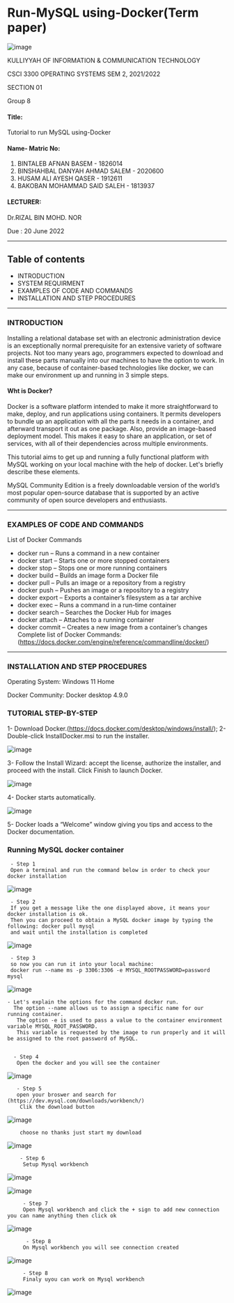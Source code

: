 # Run-MySQL using-Docker(Term paper)

![image](https://user-images.githubusercontent.com/97139623/170854403-7cee3791-562d-4111-b070-bcb2a0e25797.png)

KULLIYYAH OF INFORMATION & COMMUNICATION TECHNOLOGY 

CSCI 3300 OPERATING SYSTEMS
 SEM 2, 2021/2022 
 
 SECTION 01
 
Group 8


#### Title:
  Tutorial to run MySQL using-Docker
#### Name- Matric No:
1. BINTALEB AFNAN BASEM - 1826014
2. BINSHAHBAL DANYAH AHMAD SALEM - 2020600
3. HUSAM ALI AYESH QASER - 1912611
4. BAKOBAN MOHAMMAD SAID SALEH - 1813937

#### LECTURER:

Dr.RIZAL BIN MOHD. NOR

Due :
20 June 2022

---

## Table of contents
- INTRODUCTION
- SYSTEM REQUIRMENT  
- EXAMPLES OF CODE AND COMMANDS
- INSTALLATION AND STEP PROCEDURES
<hr/>

### INTRODUCTION
Installing a relational database set with an electronic administration device is an exceptionally normal prerequisite for an extensive variety of software projects. Not too many years ago, programmers expected to download and install these parts manually into our machines to have the option to work. In any case, because of container-based technologies like docker, we can make our environment up and running in 3 simple steps.

#### Wht is Docker?
Docker is a software platform intended to make it more straightforward to make, deploy, and run applications using containers. It permits developers to bundle up an application with all the parts it needs in a container, and afterward transport it out as one package. Also, provide an image-based deployment model. This makes it easy to share an application, or set of services, with all of their dependencies across multiple environments.

This tutorial aims to get up and running a fully functional platform with MySQL working on your local machine with the help of docker. Let's briefly describe these elements.

MySQL Community Edition is a freely downloadable version of the world’s most popular open-source database that is supported by an active community of open source developers and enthusiasts.


---

### EXAMPLES OF CODE AND COMMANDS
List of Docker Commands
- docker run – Runs a command in a new container
- docker start – Starts one or more stopped containers
- docker stop – Stops one or more running containers
- docker build – Builds an image form a Docker file
- docker pull – Pulls an image or a repository from a registry
- docker push – Pushes an image or a repository to a registry
- docker export – Exports a container’s filesystem as a tar archive
- docker exec – Runs a command in a run-time container
- docker search – Searches the Docker Hub for images
- docker attach – Attaches to a running container
- docker commit – Creates a new image from a container’s changes
Complete list of Docker Commands: (https://docs.docker.com/engine/reference/commandline/docker/)
---

### INSTALLATION AND STEP PROCEDURES
Operating System: Windows 11 Home

Docker Community: Docker desktop 4.9.0 

### TUTORIAL STEP-BY-STEP
1- Download Docker.(https://docs.docker.com/desktop/windows/install/);
2- Double-click InstallDocker.msi to run the installer.

![image](https://user-images.githubusercontent.com/97139623/173755705-d0858cb5-7562-4310-ba73-6fdea629ec62.png)

3- Follow the Install Wizard: accept the license, authorize the installer, and proceed with the install.
Click Finish to launch Docker.

![image](https://user-images.githubusercontent.com/97139623/173755808-abcd9b64-a228-4a0f-953e-b5b70aa8b097.png)

4- Docker starts automatically.

![image](https://user-images.githubusercontent.com/97139623/173756235-51fc950d-ad28-464b-931c-dec45a472615.png)

5- Docker loads a “Welcome” window giving you tips and access to the Docker documentation.


###  Running MySQL docker container

     - Step 1 
     Open a terminal and run the command below in order to check your docker installation
     
![image](https://user-images.githubusercontent.com/97139623/173756880-172f3d9e-b88d-46fe-b24d-7e8c04f2046d.png)


     - Step 2
     If you get a message like the one displayed above, it means your docker installation is ok. 
     Then you can proceed to obtain a MySQL docker image by typing the following: docker pull mysql
     and wait until the installation is completed 
     
   ![image](https://user-images.githubusercontent.com/97139623/174467898-231a828b-023e-45bc-b7dc-2b821bb49681.png)
   
   
     - Step 3
     so now you can run it into your local machine:
     docker run --name ms -p 3306:3306 -e MYSQL_ROOTPASSWORD=password mysql
   
![image](https://user-images.githubusercontent.com/97139623/174467603-1223ef14-36e0-4721-b68c-d64c03153058.png)

    - Let's explain the options for the command docker run.
      The option --name allows us to assign a specific name for our running container.
       The option -e is used to pass a value to the container environment variable MYSQL_ROOT_PASSWORD. 
       This variable is requested by the image to run properly and it will be assigned to the root password of MySQL.


      - Step 4 
       Open the docker and you will see the container 
![image](https://user-images.githubusercontent.com/97139623/174467571-cd74ea26-ab61-4be4-9a25-5b55334a047a.png)

       - Step 5 
       open your broswer and search for (https://dev.mysql.com/downloads/workbench/)
        Clik the download button 
        
![image](https://user-images.githubusercontent.com/97139623/174467728-8268c3fc-9e51-4478-9db9-234e1ad1e6c9.png)

        choose no thanks just start my download 

![image](https://user-images.githubusercontent.com/97139623/174467759-1ebfa14c-96d1-489e-af35-1f960bae981f.png)

        - Step 6
         Setup Mysql workbench
         
![image](https://user-images.githubusercontent.com/97139623/174469075-db404308-6542-43ab-ba95-8991a0265e00.png)

![image](https://user-images.githubusercontent.com/97139623/174469140-55752e18-d3aa-40bb-923d-19caa39bb5fa.png)
         
         - Step 7
         Open Mysql workbench and click the + sign to add new connection you can name anything then click ok 
         
 ![image](https://user-images.githubusercontent.com/97139623/174469160-2713e97a-ded9-4e3d-ade7-2090a01b11d3.png)
         
          - Step 8
         On Mysql workbench you will see connection created 
         
  ![image](https://user-images.githubusercontent.com/97139623/174469240-a4bea71c-28cb-45f1-b592-fea0744a4d74.png)
         
         - Step 8
         Finaly uyou can work on Mysql workbench 
         
  ![image](https://user-images.githubusercontent.com/97139623/174469384-f3fdbcb5-a2cc-4967-8f05-9e6a29483f32.png)
         





